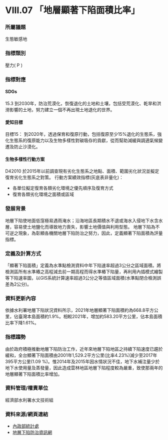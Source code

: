 # VIII.07 「地層顯著下陷面積比率」

<script type="text/javascript" src="http://cdn.mathjax.org/mathjax/latest/MathJax.js?config=TeX-AMS-MML_HTMLorMML"></script>

### 所屬議題
生態敏感地
### 指標類別
壓力( P )
### 指標對應
#### SDGs
15.3
到2030年，防治荒漠化，恢復退化的土地和土壤，包括受荒漠化、乾旱和洪澇影響的土地，努力建立一個不再出現土地退化的世界。
#### 愛知目標
目標15：
到2020年，透過保育和復原行動，包括復原至少15%退化的生態系，強化生態系的復原能力以及生物多樣性對碳吸存的貢獻，從而幫助減緩與調適氣候變遷及防止沙漠化。
#### 生物多樣性行動方案
D42010 於2015年以前調查現有劣化生態系之地點、面積、範圍劣化狀況並擬定復育劣化生態系之對策。
行動方案績效指標(灰底表非量化)：
* 各單位擬定復育各類劣化環境之優先順序及復育方式
* 復育各類劣化環境之面積或區域
### 發展背景
地層下陷使地面低窪極易遇雨淹水；沿海地區長期積水不退或海水入侵地下水含水層，容易使土地鹽化而導致地力喪失，影響土地價值與利用型態。
地層下陷為不可逆之現象，為彰顯各機關地層下陷防治之努力，因此，定義顯著下陷面積為評量指標。
### 定義及計算方式
「顯著下陷面積」定義為水準點檢測資料中年下陷速率超過3公分之區域面積。將檢測區所有水準樁之高程減去前一期高程而得水準樁下陷量，再利用內插模式繪製等下陷速率圖，以GIS系統計算速率超過3公分之等值區域面積(水準點閉合檢測誤差為2公分)。
### 資料更新內容
依據水利署地層下陷狀況資料所示，2021年地層顯著下陷面積約為668.8平方公里，佔臺灣本島面積約1.9%。相較2021年，增加約583.20平方公里，佔本島面積比率下降1.61%。
### 指標趨勢
由於政府積極推動地層下陷防治工作，近年來地層下陷地區之持續下陷速度已趨於緩和，全台顯著下陷面積由2001年1,529.2平方公里(比率4.23%)減少至2017年395平方公里(1.09 %)。惟2014年及2015年因水情狀況不佳，地下水補注量少於地下水使用量及蒸發量，因此造成雲林地區地層下陷程度較為嚴重，致使那兩年的地層顯著下陷面積比率增加。
### 資料管理/權責單位
經濟部水利署水文技術組
### 資料來源/網頁連結
* [內政部統計處](https://statis.moi.gov.tw/micst/stmain.jsp?sys=210&funid=c0110101&type=1)
* [地層下陷防治資訊網](http://www.lsprc.ncku.edu.tw/zh-tw/trend.php?action=view&id=4)
